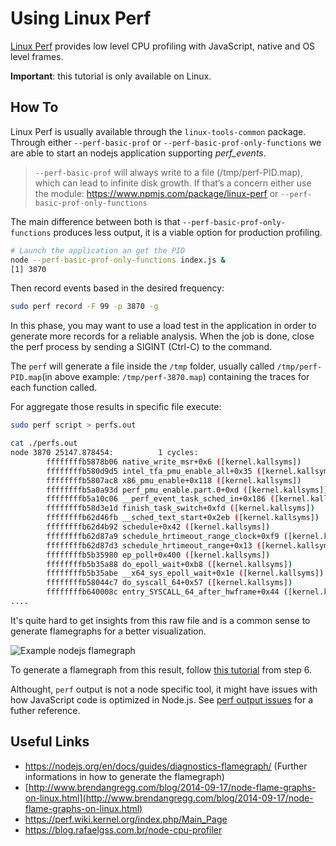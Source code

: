 # Using Linux Perf

[Linux Perf](https://perf.wiki.kernel.org/index.php/Main_Page) provides low level CPU profiling with JavaScript, native and OS level frames.

**Important**: this tutorial is only available on Linux.

## How To

Linux Perf is usually available through the `linux-tools-common` package. Through either `--perf-basic-prof` or `--perf-basic-prof-only-functions` we are able to start an nodejs application supporting _perf_events_.

> `--perf-basic-prof` will always write to a file (/tmp/perf-PID.map), which can lead to infinite disk growth. If that’s a concern either use the module: https://www.npmjs.com/package/linux-perf or `--perf-basic-prof-only-functions`

The main difference between both is that `--perf-basic-prof-only-functions` produces less output, it is a viable option for production profiling.

```sh
# Launch the application an get the PID
node --perf-basic-prof-only-functions index.js &
[1] 3870
```

Then record events based in the desired frequency:

```sh
sudo perf record -F 99 -p 3870 -g
```

In this phase, you may want to use a load test in the application in order to generate more records for a reliable analysis. When the job is done, close the perf process by sending a SIGINT (Ctrl-C) to the command.

The `perf` will generate a file inside the `/tmp` folder, usually called `/tmp/perf-PID.map`(in above example: `/tmp/perf-3870.map`) containing the traces for each function called.

For aggregate those results in specific file execute:

```sh
sudo perf script > perfs.out
```

```sh
cat ./perfs.out
node 3870 25147.878454:          1 cycles:
        ffffffffb5878b06 native_write_msr+0x6 ([kernel.kallsyms])
        ffffffffb580d9d5 intel_tfa_pmu_enable_all+0x35 ([kernel.kallsyms])
        ffffffffb5807ac8 x86_pmu_enable+0x118 ([kernel.kallsyms])
        ffffffffb5a0a93d perf_pmu_enable.part.0+0xd ([kernel.kallsyms])
        ffffffffb5a10c06 __perf_event_task_sched_in+0x186 ([kernel.kallsyms])
        ffffffffb58d3e1d finish_task_switch+0xfd ([kernel.kallsyms])
        ffffffffb62d46fb __sched_text_start+0x2eb ([kernel.kallsyms])
        ffffffffb62d4b92 schedule+0x42 ([kernel.kallsyms])
        ffffffffb62d87a9 schedule_hrtimeout_range_clock+0xf9 ([kernel.kallsyms])
        ffffffffb62d87d3 schedule_hrtimeout_range+0x13 ([kernel.kallsyms])
        ffffffffb5b35980 ep_poll+0x400 ([kernel.kallsyms])
        ffffffffb5b35a88 do_epoll_wait+0xb8 ([kernel.kallsyms])
        ffffffffb5b35abe __x64_sys_epoll_wait+0x1e ([kernel.kallsyms])
        ffffffffb58044c7 do_syscall_64+0x57 ([kernel.kallsyms])
        ffffffffb640008c entry_SYSCALL_64_after_hwframe+0x44 ([kernel.kallsyms])
....
```

It's quite hard to get insights from this raw file and is a common sense to generate flamegraphs for a better visualization.


![Example nodejs flamegraph](https://user-images.githubusercontent.com/26234614/129488674-8fc80fd5-549e-4a80-8ce2-2ba6be20f8e8.png)

To generate a flamegraph from this result, follow [this tutorial](https://nodejs.org/en/docs/guides/diagnostics-flamegraph/#create-a-flame-graph-with-system-perf-tools) from step 6.

Althought, `perf` output is not a node specific tool, it might have issues with how JavaScript code is optimized in Node.js. See [perf output issues](https://nodejs.org/en/docs/guides/diagnostics-flamegraph/#perf-output-issues) for a futher reference.

## Useful Links

- https://nodejs.org/en/docs/guides/diagnostics-flamegraph/ (Further informations in how to generate the flamegraph)
- [http://www.brendangregg.com/blog/2014-09-17/node-flame-graphs-on-linux.html](http://www.brendangregg.com/blog/2014-09-17/node-flame-graphs-on-linux.html)
- https://perf.wiki.kernel.org/index.php/Main_Page
- https://blog.rafaelgss.com.br/node-cpu-profiler
